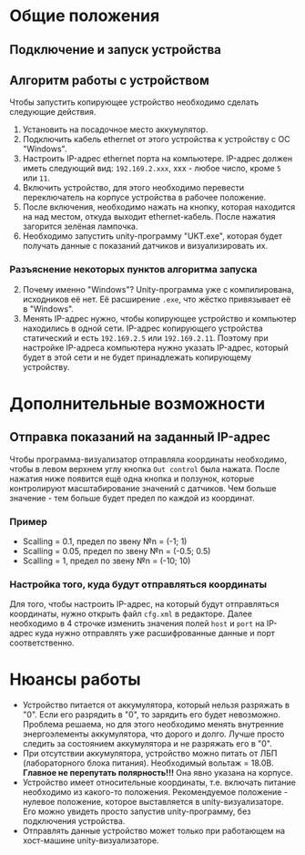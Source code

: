# Общие положения
## Подключение и запуск устройства
## Алгоритм работы с устройством
Чтобы запустить копирующее устройство необходимо сделать следующие действия.
1. Установить на посадочное место аккумулятор.
2. Подключить кабель ethernet от этого устройства к устройству с ОС "Windows".
3. Настроить IP-адрес ethernet порта на компьютере. IP-адрес должен иметь следующий вид:   `192.169.2.xxx`, xxx - любое число, кроме `5` или `11`.
4. Включить устройство, для этого необходимо перевести переключатель на корпусе устройства в рабочее положение.
5. После включения, необходимо нажать на кнопку, которая находится на над местом, откуда выходит ethernet-кабель. После нажатия загорится зелёная лампочка. 
6. Необходимо запустить unity-программу "UKT.exe", которая будет получать данные с показаний датчиков и визуализировать их. 

### Разъяснение некоторых пунктов алгоритма запуска
2. Почему именно "Windows"? Unity-программа уже с компилирована, исходников её нет. Её расширение `.exe`, что жёстко привязывает её в "Windows".
3. Менять IP-адрес нужно, чтобы копирующее устройство и компьютер находились в одной сети. IP-адрес копирующего устройства статический и есть `192.169.2.5` или `192.169.2.11`. Поэтому при настройке IP-адреса компьютера нужно указать IP-адрес, который будет в этой сети и не будет принадлежать копирующему устройству. 

# Дополнительные возможности
## Отправка показаний на заданный IP-адрес
Чтобы программа-визуализатор отправляла координаты необходимо, чтобы в левом верхнем углу кнопка `Out control` была нажата. После нажатия ниже появится ещё одна кнопка и ползунок, которые контролируют масштабирование значений с датчиков. Чем больше значение - тем больше будет предел по каждой из координат.
### Пример
- Scalling = 0.1, предел по звену №n = (-1; 1)
- Scalling = 0.05, предел по звену №n = (-0.5; 0.5)
- Scalling = 1, предел по звену №n = (-10; 10)
### Настройка того, куда будут отправляться координаты
Для того, чтобы настроить IP-адрес, на который будут отправляться координаты, нужно открыть файл `cfg.xml` в редакторе. Далее необходимо в 4 строчке изменить значения полей `host` и `port` на IP-адрес куда нужно отправлять уже расшифрованные данные и порт соответственно.      

# Нюансы работы
- Устройство питается от аккумулятора, который нельзя разряжать в "0". Если его разрядить в "0", то зарядить его будет невозможно. Проблема решаема, но для этого необходимо менять внутренние энергоэлементы аккумулятора, что дорого и долго. Лучше просто следить за состоянием аккумулятора и не разряжать его в "0".
- При отсутствии аккумулятора, устройство можно питать от ЛБП (лабораторного блока питания). Необходимый вольтаж = 18.0B. **Главное не перепутать полярность!!!** Она явно указана на корпусе.
- Устройство имеет относительные координаты, т.е. включать питание необходимо из какого-то положения. Рекомендуемое положение - нулевое положение, которое выставляется в unity-визуализаторе. Его можно увидеть просто запустив unity-программу, без подключения устройства.
- Отправлять данные устройство может только при работающем на хост-машине unity-визуализаторе.
